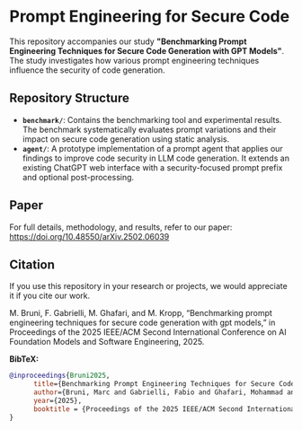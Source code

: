 # Prompt Engineering for Secure Code

This repository accompanies our study **"Benchmarking Prompt Engineering Techniques for Secure Code Generation with GPT Models"**. The study investigates how various prompt engineering techniques influence the security of code generation.

## Repository Structure

- **`benchmark/`**: Contains the benchmarking tool and experimental results. The benchmark systematically evaluates prompt variations and their impact on secure code generation using static analysis.
- **`agent/`**: A prototype implementation of a prompt agent that applies our findings to improve code security in LLM code generation. It extends an existing ChatGPT web interface with a security-focused prompt prefix and optional post-processing.

## Paper

For full details, methodology, and results, refer to our paper:  
https://doi.org/10.48550/arXiv.2502.06039

## Citation

If you use this repository in your research or projects, we would appreciate it if you cite our work.

M. Bruni, F. Gabrielli, M. Ghafari, and M. Kropp,
“Benchmarking prompt engineering techniques for secure code generation with gpt models,” in Proceedings of
the 2025 IEEE/ACM Second International Conference on
AI Foundation Models and Software Engineering, 2025.

**BibTeX:**
``` bibtex
@inproceedings{Bruni2025,
      title={Benchmarking Prompt Engineering Techniques for Secure Code Generation with GPT Models},
      author={Bruni, Marc and Gabrielli, Fabio and Ghafari, Mohammad and Kropp, Martin},
      year={2025},
      booktitle = {Proceedings of the 2025 IEEE/ACM Second International Conference on AI Foundation Models and Software Engineering}
}
```
